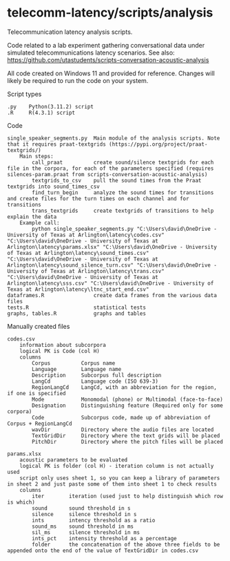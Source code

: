 # telecomm-latency/scripts/analysis
Telecommunication latency analysis scripts.

Code related to a lab experiment gathering conversational data under simulated telecommunications latency scenarios.
See also: https://github.com/utastudents/scripts-conversation-acoustic-analysis 

All code created on Windows 11 and provided for reference. Changes will likely be required to run the code on your system.

Script types

    .py    Python(3.11.2) script
    .R     R(4.3.1) script
    
Code

    single_speaker_segments.py  Main module of the analysis scripts. Note that it requires praat-textgrids (https://pypi.org/project/praat-textgrids/)
        Main steps:
            call_praat          create sound/silence textgrids for each file in the corpora, for each of the parameters specified (requires silences-param.praat from scripts-conversation-acoustic-analysis)
            textgrids_to_csv    pull the sound times from the Praat textgrids into sound_times_csv
            find_turn_begin     analyze the sound times for transitions and create files for the turn times on each channel and for transitions 
            trans_textgrids     create textgrids of transitions to help explain the data
        Example call: 
            python single_speaker_segments.py "C:\Users\david\OneDrive - University of Texas at Arlington\latency\codes.csv" "C:\Users\david\OneDrive - University of Texas at Arlington\latency\params.xlsx" "C:\Users\david\OneDrive - University of Texas at Arlington\latency\sound_times.csv" "C:\Users\david\OneDrive - University of Texas at Arlington\latency\sound_silence_turn.csv" "C:\Users\david\OneDrive - University of Texas at Arlington\latency\trans.csv" "C:\Users\david\OneDrive - University of Texas at Arlington\latency\sss.csv" "C:\Users\david\OneDrive - University of Texas at Arlington\latency\ltnc_start_end.csv"
    dataframes.R                create data frames from the various data files
    tests.R                     statistical tests
    graphs, tables.R            graphs and tables

Manually created files

    codes.csv 
        information about subcorpora
        logical PK is Code (col H)
        columns
            Corpus          Corpus name
            Language        Language name
            Description     Subcorpus full description
            LangCd          Language code (ISO 639-3)
            RegionLangCd    LangCd, with an abbreviation for the region, if one is specified
            Mode            Monomodal (phone) or Multimodal (face-to-face)
            Designation     Distinguishing feature (Required only for some corpora)
            Code            Subcorpus code, made up of abbreviation of Corpus + RegionLangCd
            wavDir          Directory where the audio files are located
            TextGridDir     Directory where the text grids will be placed
            PitchDir        Directory where the pitch files will be placed
        
    params.xlsx 
        acoustic parameters to be evaluated
        logical PK is folder (col H) - iteration column is not actually used
        script only uses sheet 1, so you can keep a library of parameters in sheet 2 and just paste some of them into sheet 1 to check results
        columns
            iter        iteration (used just to help distinguish which row is which)
            sound       sound threshold in s
            silence     silence threshold in s
            ints        intency threshold as a ratio
            sound_ms    sound threshold in ms
            sil_ms      silence threshold in ms
            ints_pct    intensity threshold as a percentage
            folder      the concatenation of the above three fields to be appended onto the end of the value of TextGridDir in codes.csv
